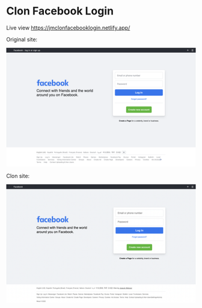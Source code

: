 # Clon Facebook Login

Live view https://jmclonfacebooklogin.netlify.app/

Original site:

<img src="./assets/images/original.png">

Clon site:

<img src="./assets/images/clon.png">


